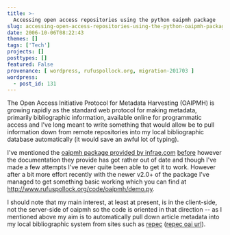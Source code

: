 ```yaml
---
title: >-
  Accessing open access repositories using the python oaipmh package
slug: accessing-open-access-repositories-using-the-python-oaipmh-package
date: 2006-10-06T08:22:43
themes: []
tags: ['Tech']
projects: []
posttypes: []
featured: False
provenance: [ wordpress, rufuspollock.org, migration-201703 ]
wordpress:
  - post_id: 131
---
```


The Open Access Initiative Protocol for Metadata Harvesting (OAIPMH) is growing rapidly as the standard web protocol for making metadata, primarily bibliographic information, available online for programmatic access and I've long meant to write something that would allow be to pull information down from remote repositories into my local bibliographic database automatically (it would save an awful lot of typing).

I've mentioned the [oaipmh package provided by infrae.com](http://www.infrae.com/download/oaipmh) [before](http://www.thefactz.org/ideas/archives/14) however the documentation they provide has got rather out of date and though I've made a few attempts I've never quite been able to get it to work. However after a bit more effort recently with the newer v2.0+ of the package I've managed to get something basic working which you can find at <http://www.rufuspollock.org/code/oaipmh/demo.py>.

I should note that my main interest, at least at present, is in the client-side, not the server-side of oaipmh so the code is oriented in that direction -- as I mentioned above my aim is to automatically pull down article metadata into my local bibliographic system from sites such as [repec](http://repec.org/) ([repec oai url](http://oai.repec.openlib.org/)).

